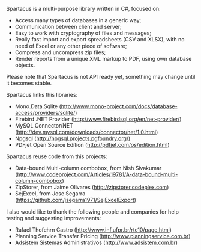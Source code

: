 Spartacus is a multi-purpose library written in C#, focused on:
  - Access many types of databases in a generic way;
  - Communication between client and server;
  - Easy to work with cryptography of files and messages;
  - Really fast import and export spreadsheets (CSV and XLSX), with no need of Excel or any other piece of software;
  - Compress and uncompress zip files;
  - Render reports from a unique XML markup to PDF, using own database objects.

Please note that Spartacus is not API ready yet, something may change until it becomes stable.

Spartacus links this libraries:
  - Mono.Data.Sqlite (http://www.mono-project.com/docs/database-access/providers/sqlite/)
  - Firebird .NET Provider (http://www.firebirdsql.org/en/net-provider/)
  - MySQL Connector/NET (http://dev.mysql.com/downloads/connector/net/1.0.html)
  - Npgsql (http://npgsql.projects.pgfoundry.org/)
  - PDFjet Open Source Edition (http://pdfjet.com/os/edition.html)
  
Spartacus reuse code from this projects:
  - Data-bound Multi-column combobox, from Nish Sivakumar (http://www.codeproject.com/Articles/19781/A-data-bound-multi-column-combobox)
  - ZipStorer, from Jaime Olivares (http://zipstorer.codeplex.com)
  - SejExcel, from Jose Segarra (https://github.com/jsegarra1971/SejExcelExport)

I also would like to thank the following people and companies for help testing and suggesting improvements:
  - Rafael Thofehrn Castro (http://www.inf.ufpr.br/rtc10/page.html)
  - Planning Service Transfer Pricing (http://www.planningservice.com.br)
  - Adsistem Sistemas Administrativos (http://www.adsistem.com.br)

